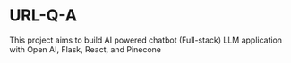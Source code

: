 # URL-Q-A
This project aims to build AI powered chatbot (Full-stack) LLM application with Open AI, Flask, React, and Pinecone
